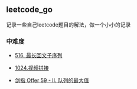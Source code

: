 ## leetcode_go
记录一些自己leetcode题目的解法，做一个小小的记录

### 中难度
- [516. 最长回文子序列](https://github.com/chanwaileung/leetcode_go/blob/master/longestPalindromeSubseq.go)
- [1024.视频拼接](https://github.com/chanwaileung/leetcode_go/blob/master/videoStitching.go)


- [剑指 Offer 59 - II. 队列的最大值](https://github.com/chanwaileung/leetcode_go/blob/master/maxQueue.go)